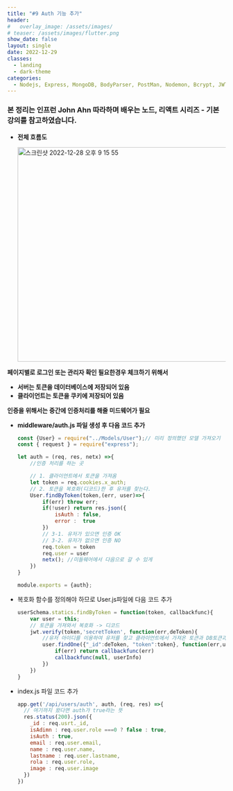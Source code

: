 ```yaml
---
title: "#9 Auth 기능 추가"
header:
#   overlay_image: /assets/images/
# teaser: /assets/images/flutter.png
show_date: false
layout: single
date: 2022-12-29
classes:
  - landing
  - dark-theme
categories:
  - Nodejs, Express, MongoDB, BodyParser, PostMan, Nodemon, Bcrypt, JWT, Auth 
---
```


### 본 정리는 인프런 John Ahn 따라하며 배우는 노드, 리액트 시리즈 - 기본 강의를 참고하였습니다.

- **전체 흐름도**
    
    <img width="495" alt="스크린샷 2022-12-28 오후 9 15 55" src="https://user-images.githubusercontent.com/79856225/209958364-22f7bbd7-b881-40a6-a2a2-415712adb721.png">

    

**페이지별로 로그인 또는 관리자 확인 필요한경우 체크하기 위해서**

- **서버는 토큰을 데이터베이스에 저장되어 있음**
- **클라이언트는 토큰을 쿠키에 저장되어 있음**

**인증을 위해서는 중간에 인증처리를 해줄 미드웨어가 필요**

- **middleware/auth.js 파일 생성 후 다음 코드 추가**
    
    ```jsx
    const {User} = require("../Models/User");// 미리 정의했던 모델 가져오기
    const { request } = require("express");
    
    let auth = (req, res, netx) =>{
        //인증 처리를 하는 곳
    
        // 1. 클라이언트에서 토큰을 가져옴
        let token = req.cookies.x_auth;
        // 2. 토큰을 복호화(디코드)한 후 유저를 찾는다.
        User.findByToken(token,(err, user)=>{
            if(err) throw err;
            if(!user) return res.json({
                isAuth : false,
                error :  true
            })
            // 3-1. 유저가 있으면 인증 OK
            // 3-2. 유저가 없으면 인증 NO
            req.token = token
            req.user = user
            netx(); //미들웨어에서 다음으로 갈 수 있게
        })
    }
    
    module.exports = {auth};
    ```
    
- 복호화 함수를 정의해야 하므로 User.js파일에 다음 코드 추가
    
    ```jsx
    userSchema.statics.findByToken = function(token, callbackfunc){
        var user = this;
        // 토큰을 가져와서 복호화 -> 디코드
        jwt.verify(token,'secretToken', function(err,deToken){
            //유저 아이디를 이용하여 유저를 찾고 클라이언트에서 가져온 토큰과 DB토큰과 비교
            user.findOne({"_id":deToken, "token":token}, function(err,userInfo){
                if(err) return callbackfunc(err)
                callbackfunc(null, userInfo)
            })
        })
    }
    ```
    
- index.js 파일 코드 추가
    
    ```jsx
    app.get('/api/users/auth', auth, (req, res) =>{
      // 여기까지 왔다면 auth가 true라는 뜻
      res.status(200).json({
        _id : req.usrt._id,
        isAdimn : req.user.role ===0 ? false : true,
        isAuth : true,
        email : req.user.email,
        name : req.user.name,
        lastname : req.user.lastname,
        rola : req.user.role,
        image : req.user.image
      })
    })
    ```